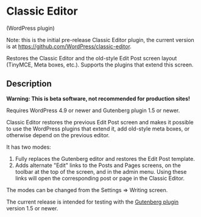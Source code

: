 # Classic Editor
(WordPress plugin)

Note: this is the initial pre-release Classic Editor plugin, the current version is at https://github.com/WordPress/classic-editor.

Restores the Classic Editor and the old-style Edit Post screen layout (TinyMCE, Meta boxes, etc.). Supports the plugins that extend this screen.

## Description

<strong>Warning: This is beta software, not recommended for production sites!</strong>

Requires WordPress 4.9 or newer and Gutenberg plugin 1.5 or newer.

Classic Editor restores the previous Edit Post screen and makes it possible to use the WordPress plugins that extend it, add old-style meta boxes, or otherwise depend on the previous editor.

It has two modes:

1. Fully replaces the Gutenberg editor and restores the Edit Post template.
2. Adds alternate "Edit" links to the Posts and Pages screens, on the toolbar at the top of the screen, and in the admin menu. Using these links will open the corresponding post or page in the Classic Editor.

The modes can be changed from the Settings => Writing screen.

The current release is intended for testing with the <a href="https://wordpress.org/plugins/gutenberg/">Gutenberg plugin</a> version 1.5 or newer.
